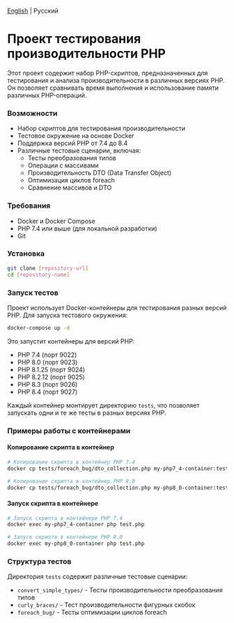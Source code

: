 [English](README.md) | Русский

# Проект тестирования производительности PHP

Этот проект содержит набор PHP-скриптов, предназначенных для тестирования и анализа производительности в различных версиях PHP. Он позволяет сравнивать время выполнения и использование памяти различных PHP-операций.

### Возможности
- Набор скриптов для тестирования производительности
- Тестовое окружение на основе Docker
- Поддержка версий PHP от 7.4 до 8.4
- Различные тестовые сценарии, включая:
  - Тесты преобразования типов
  - Операции с массивами
  - Производительность DTO (Data Transfer Object)
  - Оптимизация циклов foreach
  - Сравнение массивов и DTO

### Требования
- Docker и Docker Compose
- PHP 7.4 или выше (для локальной разработки)
- Git

### Установка
```bash
git clone [repository-url]
cd [repository-name]
```

### Запуск тестов
Проект использует Docker-контейнеры для тестирования разных версий PHP. Для запуска тестового окружения:

```bash
docker-compose up -d
```

Это запустит контейнеры для версий PHP:
- PHP 7.4 (порт 9022)
- PHP 8.0 (порт 9023)
- PHP 8.1.25 (порт 9024)
- PHP 8.2.12 (порт 9025)
- PHP 8.3 (порт 9026)
- PHP 8.4 (порт 9027)

Каждый контейнер монтирует директорию `tests`, что позволяет запускать одни и те же тесты в разных версиях PHP.

### Примеры работы с контейнерами

#### Копирование скрипта в контейнер
```bash
# Копирование скрипта в контейнер PHP 7.4
docker cp tests/foreach_bug/dto_collection.php my-php7_4-container:test.php

# Копирование скрипта в контейнер PHP 8.0
docker cp tests/foreach_bug/dto_collection.php my-php8_0-container:test.php
```

#### Запуск скрипта в контейнере
```bash
# Запуск скрипта в контейнере PHP 7.4
docker exec my-php7_4-container php test.php

# Запуск скрипта в контейнере PHP 8.0
docker exec my-php8_0-container php test.php
```

### Структура тестов
Директория `tests` содержит различные тестовые сценарии:
- `convert_simple_types/` - Тесты производительности преобразования типов
- `curly_braces/` - Тест производительности фигурных скобок
- `foreach_bug/` - Тесты оптимизации циклов foreach